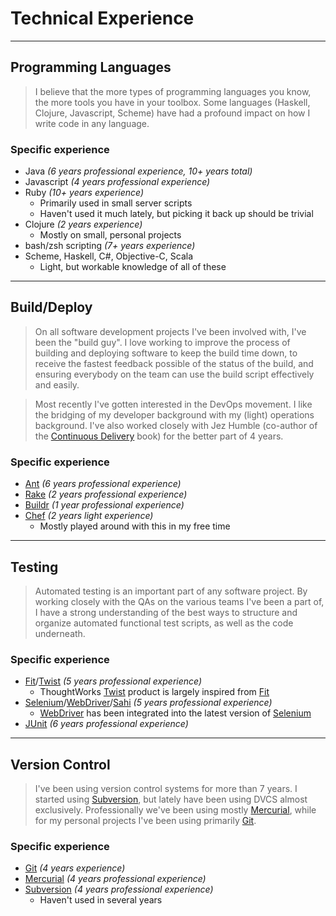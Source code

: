 # Technical Experience

---

## Programming Languages

> I believe that the more types of programming languages you know, the more tools you
> have in your toolbox. Some languages (Haskell, Clojure, Javascript, Scheme) have had a
> profound impact on how I write code in any language.

### Specific experience

* Java _(6 years professional experience, 10+ years total)_
* Javascript _(4 years professional experience)_
* Ruby _(10+ years experience)_
    * Primarily used in small server scripts
    * Haven't used it much lately, but picking it back up should be trivial
* Clojure _(2 years experience)_
    * Mostly on small, personal projects
* bash/zsh scripting _(7+ years experience)_
* Scheme, Haskell, C#, Objective-C, Scala
    * Light, but workable knowledge of all of these

---

## Build/Deploy

> On all software development projects I've been involved with, I've been the "build guy".
> I love working to improve the process of building and deploying software to keep the 
> build time down, to receive the fastest feedback possible of the status of the build, 
> and ensuring everybody on the team can use the build script effectively and easily.

> Most recently I've gotten interested in the DevOps movement. I like the bridging of
> my developer background with my (light) operations background. I've also worked closely 
> with Jez Humble (co-author of the [Continuous Delivery][cdbook] book) for the better part
> of 4 years.

### Specific experience

* [Ant][ant] _(6 years professional experience)_
* [Rake][rake] _(2 years professional experience)_
* [Buildr][buildr] _(1 year professional experience)_
* [Chef][chef] _(2 years light experience)_
    * Mostly played around with this in my free time

[cdbook]: http://continuousdelivery.com/
[ant]: http://ant.apache.org/
[rake]: http://rake.rubyforge.org/
[buildr]: http://buildr.apache.org/
[chef]: http://www.opscode.com/chef/

---

## Testing

> Automated testing is an important part of any software project. By working closely
> with the QAs on the various teams I've been a part of, I have a strong understanding
> of the best ways to structure and organize automated functional test scripts, as well
> as the code underneath.

### Specific experience

* [Fit][]/[Twist][] _(5 years professional experience)_
    * ThoughtWorks [Twist][] product is largely inspired from [Fit][]
* [Selenium][sel]/[WebDriver][wd]/[Sahi][sahi] _(5 years professional experience)_
    * [WebDriver][wd] has been integrated into the latest version of [Selenium][sel]
* [JUnit][junit] _(6 years professional experience)_

[fit]: http://fit.c2.com/
[twist]: http://www.thoughtworks-studios.com/twist
[sel]: http://seleniumhq.org/
[wd]: http://webdriver.googlecode.com/
[sahi]: http://sahi.co.in/w/
[junit]: http://www.junit.org/

---

## Version Control

> I've been using version control systems for more than 7 years. I started using
> [Subversion][svn], but lately have been using DVCS almost exclusively. Professionally
> we've been using mostly [Mercurial][hg], while for my personal projects I've been
> using primarily [Git][].

### Specific experience

* [Git][] _(4 years experience)_
* [Mercurial][hg] _(4 years professional experience)_
* [Subversion][svn] _(4 years professional experience)_
    * Haven't used in several years

[git]: http://git-scm.com/
[hg]: http://mercurial.selenic.com/
[svn]: http://subversion.tigris.org/
